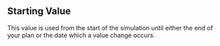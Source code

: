 ## Starting Value

This value is used from the start of the simulation until either the 
end of your plan or the date which a value change occurs.